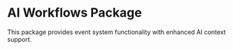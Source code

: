 # AI Workflows Package

This package provides event system functionality with enhanced AI context support.
